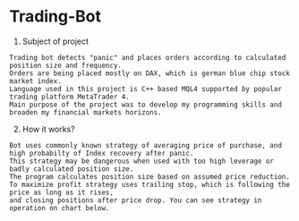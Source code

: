 # Trading-Bot
  1. Subject of project

    Trading bot detects "panic" and places orders according to calculated position size and frequency.
    Orders are being placed mostly on DAX, which is german blue chip stock market index. 
    Language used in this project is C++ based MQL4 supported by popular trading platform MetaTrader 4. 
    Main purpose of the project was to develop my programming skills and broaden my financial markets horizons.

  2. How it works?
  
    Bot uses commonly known strategy of averaging price of purchase, and high probabilty of Index recovery after panic. 
    This strategy may be dangerous when used with too high leverage or badly calculated position size. 
    The program calculates position size based on assumed price reduction. 
    To maximize profit strategy uses trailing stop, which is following the price as long as it rises, 
    and closing positions after price drop. You can see strategy in operation on chart below. 
    
